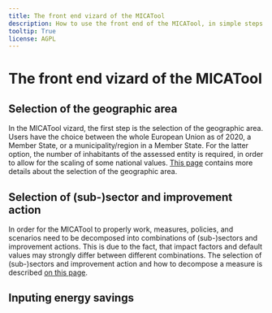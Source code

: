 ```yaml
---
title: The front end vizard of the MICATool
description: How to use the front end of the MICATool, in simple steps
tooltip: True
license: AGPL
---
```


The front end vizard of the MICATool
===

Selection of the geographic area
-

In the MICATool vizard, the first step is the selection of the geographic area. Users have the choice between
the whole European Union as of 2020, a Member State, or a municipality/region in a Member State. For the latter
option, the number of inhabitants of the assessed entity is required, in order to allow for the scaling of some
national values. [This page](./geography.md) contains more details about the selection of the geographic area.

Selection of (sub-)sector and improvement action
-

In order for the MICATool to properly work, measures, policies, and scenarios need to be decomposed into combinations 
of (sub-)sectors and improvement actions. This is due to the fact, that impact factors and default values may strongly
differ between different combinations. The selection of (sub-)sectors and improvement action and how to decompose a 
measure is described [on this page](./specifying_subsector_action.md).


Inputing energy savings
-